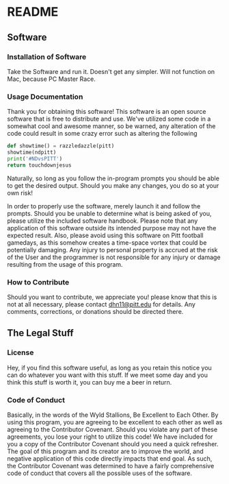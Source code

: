 # README

## Software

### Installation of Software

Take the Software and run it. Doesn't get any simpler. Will not function on Mac, because PC Master Race.

### Usage Documentation

Thank you for obtaining this software! This software is an open source software that is free to distribute and use.  We've utilized some code in a somewhat cool and awesome manner, so be warned, any alteration of the code could result in some crazy error such as altering the following

```python
def showtime() = razzledazzle(pitt)
showtime(ndpitt)
print('#NDvsPITT')
return touchdownjesus
```

Naturally, so long as you follow the in-program prompts you should be able to get the desired output.  Should you make any changes, you do so at your own risk!

In order to properly use the software, merely launch it and follow the prompts.  Should you be unable to determine what is being asked of you, please utilize the included software handbook.  Please note that any application of this software outside its intended purpose may not have the expected result.  Also, please avoid using this software on Pitt football gamedays, as this somehow creates a time-space vortex that could be potentially damaging.  Any injury to personal property is accrued at the risk of the User and the programmer is not responsible for any injury or damage resulting from the usage of this program.

### How to Contribute

Should you want to contribute, we appreciate you! please know that this is not at all necessary, please contact dhn11@pitt.edu for details. Any comments, corrections, or donations should be directed there.

## The Legal Stuff

### License

Hey, if you find this software useful, as long as you retain this notice you can do whatever you want with this stuff.  If we meet some day and you think this stuff is worth it, you can buy me a beer in return.

### Code of Conduct

Basically, in the words of the Wyld Stallions, Be Excellent to Each Other. By using this program, you are agreeing to be excellent to each other as well as agreeing to the Contributor Covenant.  Should you violate any part of these agreements, you lose your right to utilize this code! We have included for you a copy of the Contributor Covenant should you need a quick refresher.  The goal of this program and its creator are to improve the world, and negative application of this code directly impacts that end goal. As such, the Contributor Covenant was determined to have a fairly comprehensive code of conduct that covers all the possible uses of the software.
